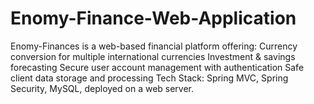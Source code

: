 # Enomy-Finance-Web-Application
Enomy-Finances is a web-based financial platform offering:  Currency conversion for multiple international currencies  Investment &amp; savings forecasting  Secure user account management with authentication  Safe client data storage and processing  Tech Stack: Spring MVC, Spring Security, MySQL, deployed on a web server.
